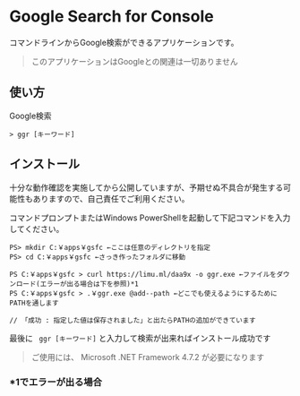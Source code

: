 # Google Search for Console
コマンドラインからGoogle検索ができるアプリケーションです。
> このアプリケーションはGoogleとの関連は一切ありません

## 使い方
Google検索
```
> ggr [キーワード]
```

## インストール

十分な動作確認を実施してから公開していますが、予期せぬ不具合が発生する可能性もありますので、自己責任でご利用ください。


コマンドプロンプトまたはWindows PowerShellを起動して下記コマンドを入力してください。

```
PS> mkdir C:￥apps￥gsfc ←ここは任意のディレクトリを指定
PS> cd C:￥apps￥gsfc ←さっき作ったフォルダに移動

PS C:￥apps￥gsfc > curl https://limu.ml/daa9x -o ggr.exe ←ファイルをダウンロード(エラーが出る場合は下を参照)*1
PS C:￥apps￥gsfc > .￥ggr.exe @add--path ←どこでも使えるようにするためにPATHを通します

// 「成功 : 指定した値は保存されました」と出たらPATHの追加ができています
```
最後に ` ggr [キーワード]` と入力して検索が出来ればインストール成功です

> ご使用には、 Microsoft .NET Framework 4.7.2 が必要になります

### *1でエラーが出る場合

